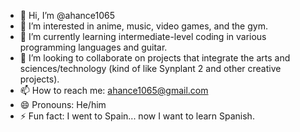 - 👋 Hi, I’m @ahance1065
- 👀 I’m interested in anime, music, video games, and the gym.
- 🌱 I’m currently learning intermediate-level coding in various programming languages and guitar.
- 💞️ I’m looking to collaborate on projects that integrate the arts and sciences/technology (kind of like Synplant 2 and other creative projects).
- 📫 How to reach me: ahance1065@gmail.com
- 😄 Pronouns: He/him
- ⚡ Fun fact: I went to Spain... now I want to learn Spanish.

<!---
ahance1065/ahance1065 is a ✨ special ✨ repository because its `README.md` (this file) appears on your GitHub profile.
You can click the Preview link to take a look at your changes.
--->
